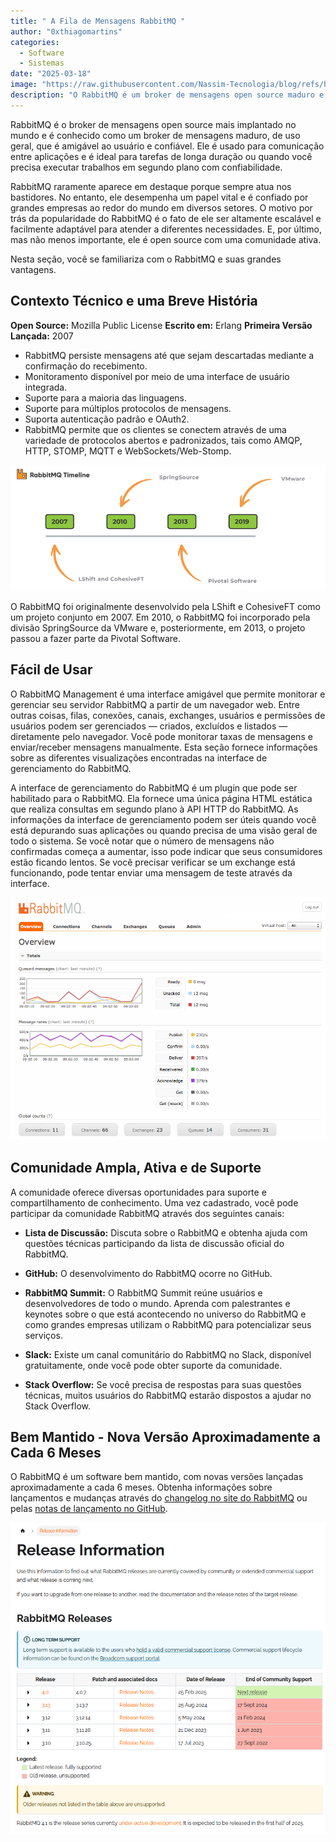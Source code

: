 ```yaml
---
title: " A Fila de Mensagens RabbitMQ "
author: "0xthiagomartins"
categories: 
  - Software
  - Sistemas
date: "2025-03-18"
image: "https://raw.githubusercontent.com/Nassim-Tecnologia/blog/refs/heads/main/assets/posts/rabbitmq/hero.jpg"
description: "O RabbitMQ é um broker de mensagens open source maduro e confiável, usado para comunicação entre aplicações. Descubra como ele facilita tarefas de longa duração, trabalhos em segundo plano e por que é a escolha preferida de grandes empresas globalmente."
---
```

 
RabbitMQ é o broker de mensagens open source mais implantado no mundo e é conhecido como um broker de mensagens maduro, de uso geral, que é amigável ao usuário e confiável. Ele é usado para comunicação entre aplicações e é ideal para tarefas de longa duração ou quando você precisa executar trabalhos em segundo plano com confiabilidade. 

RabbitMQ raramente aparece em destaque porque sempre atua nos bastidores. No entanto, ele desempenha um papel vital e é confiado por grandes empresas ao redor do mundo em diversos setores. O motivo por trás da popularidade do RabbitMQ é o fato de ele ser altamente escalável e facilmente adaptável para atender a diferentes necessidades. E, por último, mas não menos importante, ele é open source com uma comunidade ativa.

Nesta seção, você se familiariza com o RabbitMQ e suas grandes vantagens.

## Contexto Técnico e uma Breve História

**Open Source:** Mozilla Public License 
**Escrito em:** Erlang 
**Primeira Versão Lançada:** 2007

- RabbitMQ persiste mensagens até que sejam descartadas mediante a confirmação do recebimento.
- Monitoramento disponível por meio de uma interface de usuário integrada.
- Suporte para a maioria das linguagens.
- Suporte para múltiplos protocolos de mensagens.
- Suporta autenticação padrão e OAuth2. 
- RabbitMQ permite que os clientes se conectem através de uma variedade de protocolos abertos e padronizados, tais como AMQP, HTTP, STOMP, MQTT e WebSockets/Web-Stomp. 

![rabbitmq timeline](https://raw.githubusercontent.com/Nassim-Tecnologia/blog/refs/heads/main/assets/posts/rabbitmq/timeline.png)

O RabbitMQ foi originalmente desenvolvido pela LShift e CohesiveFT como um projeto conjunto em 2007. Em 2010, o RabbitMQ foi incorporado pela divisão SpringSource da VMware e, posteriormente, em 2013, o projeto passou a fazer parte da Pivotal Software. 

## Fácil de Usar

O RabbitMQ Management é uma interface amigável que permite monitorar e gerenciar seu servidor RabbitMQ a partir de um navegador web. Entre outras coisas, filas, conexões, canais, exchanges, usuários e permissões de usuários podem ser gerenciados — criados, excluídos e listados — diretamente pelo navegador. Você pode monitorar taxas de mensagens e enviar/receber mensagens manualmente. Esta seção fornece informações sobre as diferentes visualizações encontradas na interface de gerenciamento do RabbitMQ.

A interface de gerenciamento do RabbitMQ é um plugin que pode ser habilitado para o RabbitMQ. Ela fornece uma única página HTML estática que realiza consultas em segundo plano à API HTTP do RabbitMQ. As informações da interface de gerenciamento podem ser úteis quando você está depurando suas aplicações ou quando precisa de uma visão geral de todo o sistema. Se você notar que o número de mensagens não confirmadas começa a aumentar, isso pode indicar que seus consumidores estão ficando lentos. Se você precisar verificar se um exchange está funcionando, pode tentar enviar uma mensagem de teste através da interface. 

![rabbitmq timeline](https://raw.githubusercontent.com/Nassim-Tecnologia/blog/refs/heads/main/assets/posts/rabbitmq/management-ui.png)

## Comunidade Ampla, Ativa e de Suporte

A comunidade oferece diversas oportunidades para suporte e compartilhamento de conhecimento. Uma vez cadastrado, você pode participar da comunidade RabbitMQ através dos seguintes canais:

- **Lista de Discussão:** Discuta sobre o RabbitMQ e obtenha ajuda com questões técnicas participando da lista de discussão oficial do RabbitMQ.

- **GitHub:** O desenvolvimento do RabbitMQ ocorre no GitHub.

- **RabbitMQ Summit:** O RabbitMQ Summit reúne usuários e desenvolvedores de todo o mundo. Aprenda com palestrantes e keynotes sobre o que está acontecendo no universo do RabbitMQ e como grandes empresas utilizam o RabbitMQ para potencializar seus serviços.

- **Slack:** Existe um canal comunitário do RabbitMQ no Slack, disponível gratuitamente, onde você pode obter suporte da comunidade.

- **Stack Overflow:** Se você precisa de respostas para suas questões técnicas, muitos usuários do RabbitMQ estarão dispostos a ajudar no Stack Overflow. 

##  Bem Mantido - Nova Versão Aproximadamente a Cada 6 Meses

O RabbitMQ é um software bem mantido, com novas versões lançadas aproximadamente a cada 6 meses. Obtenha informações sobre lançamentos e mudanças através do [changelog no site do RabbitMQ](https://www.rabbitmq.com/release-information) ou pelas [notas de lançamento no GitHub](https://github.com/rabbitmq/rabbitmq-server/releases).

![rabbitmq timeline](https://raw.githubusercontent.com/Nassim-Tecnologia/blog/refs/heads/main/assets/posts/rabbitmq/release-note.png)
